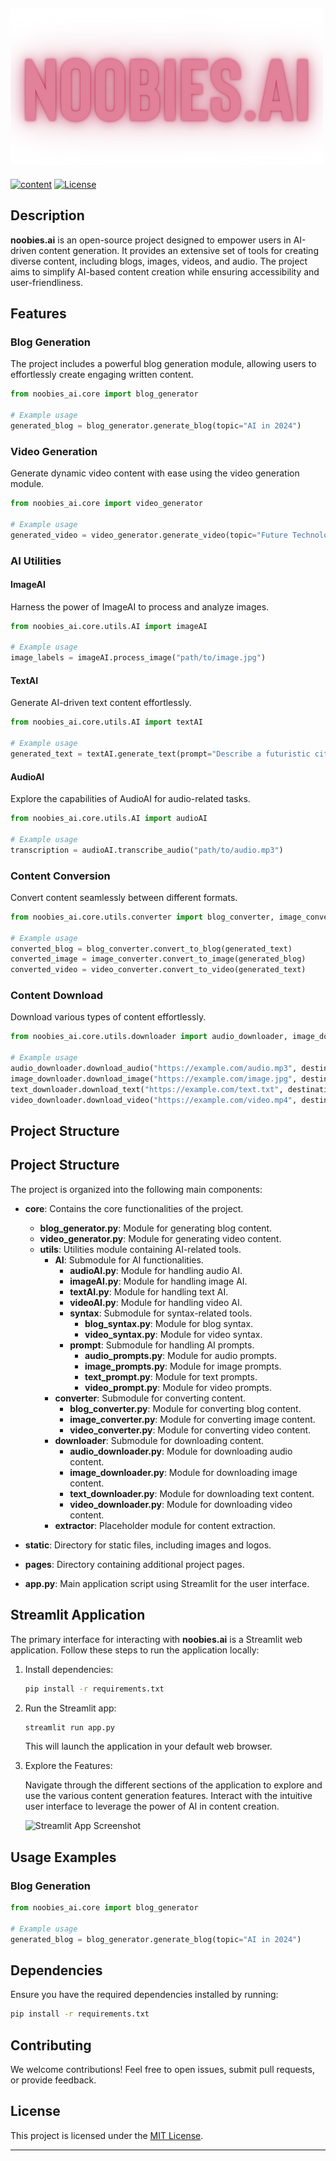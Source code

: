 ## ![logo](./static/images/neon_logo.png)

[![content](https://clarifai.com/api/0aaryan/noobies/modules/content/badge)](https://clarifai.com/0aaryan/noobies/modules/content)
[![License](https://img.shields.io/badge/license-MIT-blue.svg)](LICENSE)

## Description

**noobies.ai** is an open-source project designed to empower users in AI-driven content generation. It provides an extensive set of tools for creating diverse content, including blogs, images, videos, and audio. The project aims to simplify AI-based content creation while ensuring accessibility and user-friendliness.

## Features

### Blog Generation

The project includes a powerful blog generation module, allowing users to effortlessly create engaging written content.

```python
from noobies_ai.core import blog_generator

# Example usage
generated_blog = blog_generator.generate_blog(topic="AI in 2024")
```

### Video Generation

Generate dynamic video content with ease using the video generation module.

```python
from noobies_ai.core import video_generator

# Example usage
generated_video = video_generator.generate_video(topic="Future Technologies")
```

### AI Utilities

#### ImageAI

Harness the power of ImageAI to process and analyze images.

```python
from noobies_ai.core.utils.AI import imageAI

# Example usage
image_labels = imageAI.process_image("path/to/image.jpg")
```

#### TextAI

Generate AI-driven text content effortlessly.

```python
from noobies_ai.core.utils.AI import textAI

# Example usage
generated_text = textAI.generate_text(prompt="Describe a futuristic city.")
```

#### AudioAI

Explore the capabilities of AudioAI for audio-related tasks.

```python
from noobies_ai.core.utils.AI import audioAI

# Example usage
transcription = audioAI.transcribe_audio("path/to/audio.mp3")
```

### Content Conversion

Convert content seamlessly between different formats.

```python
from noobies_ai.core.utils.converter import blog_converter, image_converter, video_converter

# Example usage
converted_blog = blog_converter.convert_to_blog(generated_text)
converted_image = image_converter.convert_to_image(generated_blog)
converted_video = video_converter.convert_to_video(generated_text)
```

### Content Download

Download various types of content effortlessly.

```python
from noobies_ai.core.utils.downloader import audio_downloader, image_downloader, text_downloader, video_downloader

# Example usage
audio_downloader.download_audio("https://example.com/audio.mp3", destination="downloads/")
image_downloader.download_image("https://example.com/image.jpg", destination="downloads/")
text_downloader.download_text("https://example.com/text.txt", destination="downloads/")
video_downloader.download_video("https://example.com/video.mp4", destination="downloads/")
```

## Project Structure

## Project Structure

The project is organized into the following main components:

- **core**: Contains the core functionalities of the project.

  - **blog_generator.py**: Module for generating blog content.
  - **video_generator.py**: Module for generating video content.
  - **utils**: Utilities module containing AI-related tools.
    - **AI**: Submodule for AI functionalities.
      - **audioAI.py**: Module for handling audio AI.
      - **imageAI.py**: Module for handling image AI.
      - **textAI.py**: Module for handling text AI.
      - **videoAI.py**: Module for handling video AI.
      - **syntax**: Submodule for syntax-related tools.
        - **blog_syntax.py**: Module for blog syntax.
        - **video_syntax.py**: Module for video syntax.
      - **prompt**: Submodule for handling AI prompts.
        - **audio_prompts.py**: Module for audio prompts.
        - **image_prompts.py**: Module for image prompts.
        - **text_prompt.py**: Module for text prompts.
        - **video_prompt.py**: Module for video prompts.
    - **converter**: Submodule for converting content.
      - **blog_converter.py**: Module for converting blog content.
      - **image_converter.py**: Module for converting image content.
      - **video_converter.py**: Module for converting video content.
    - **downloader**: Submodule for downloading content.
      - **audio_downloader.py**: Module for downloading audio content.
      - **image_downloader.py**: Module for downloading image content.
      - **text_downloader.py**: Module for downloading text content.
      - **video_downloader.py**: Module for downloading video content.
    - **extractor**: Placeholder module for content extraction.

- **static**: Directory for static files, including images and logos.

- **pages**: Directory containing additional project pages.

- **app.py**: Main application script using Streamlit for the user interface.

## Streamlit Application

The primary interface for interacting with **noobies.ai** is a Streamlit web application. Follow these steps to run the application locally:

1. Install dependencies:

   ```bash
   pip install -r requirements.txt
   ```

2. Run the Streamlit app:

   ```bash
   streamlit run app.py
   ```

   This will launch the application in your default web browser.

3. Explore the Features:

   Navigate through the different sections of the application to explore and use the various content generation features. Interact with the intuitive user interface to leverage the power of AI in content creation.

   ![Streamlit App Screenshot](/path/to/screenshot.png)

## Usage Examples

### Blog Generation

```python
from noobies_ai.core import blog_generator

# Example usage
generated_blog = blog_generator.generate_blog(topic="AI in 2024")
```

## Dependencies

Ensure you have the required dependencies installed by running:

```bash
pip install -r requirements.txt
```

## Contributing

We welcome contributions! Feel free to open issues, submit pull requests, or provide feedback.

## License

This project is licensed under the [MIT License](LICENSE).

---
